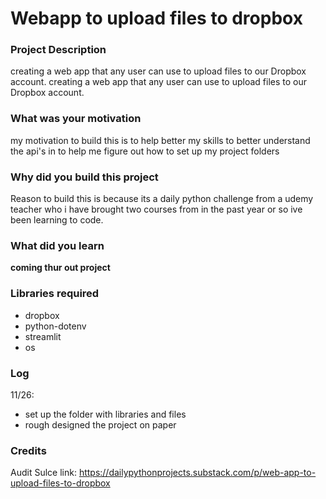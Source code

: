 # Webapp to upload files to dropbox

### Project Description
creating a web app that any user can use to 
upload files to our Dropbox account.
creating a web app that any user 
can use to upload files to our 
Dropbox account.

### What was your motivation
my motivation to build this is to help better my skills 
to better understand the api's in to help me
figure out how to set up my project folders 

### Why did you build this project
Reason to build this is because its a daily python challenge 
from a udemy teacher who i have brought two courses from
in the past year or so ive been learning to code.

### What did you learn
**coming thur out project**

### Libraries required
- dropbox
- python-dotenv
- streamlit
- os

### Log
11/26:
- set up the folder with libraries and files
- rough designed the project on paper



### Credits 
Audit Sulce
link: https://dailypythonprojects.substack.com/p/web-app-to-upload-files-to-dropbox

